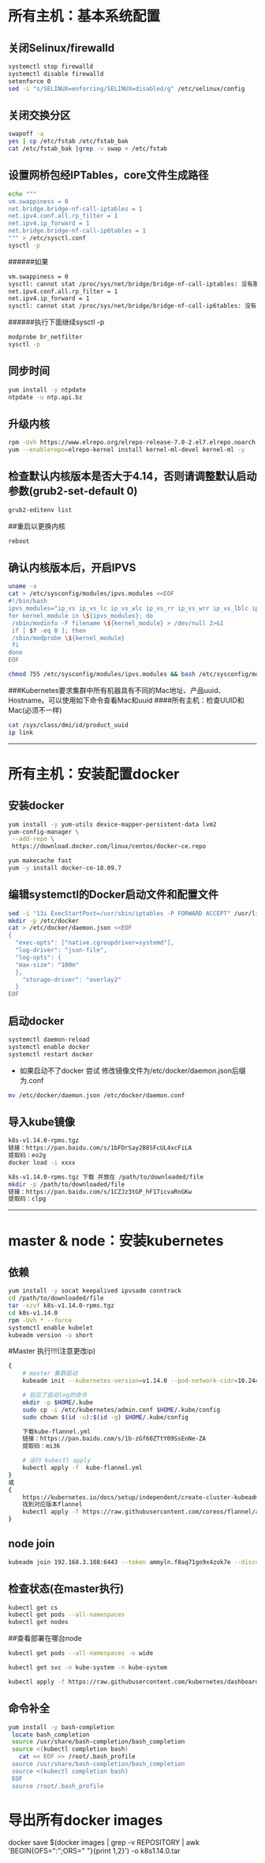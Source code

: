 # 所有主机：基本系统配置

## 关闭Selinux/firewalld
```bash
systemctl stop firewalld
systemctl disable firewalld
setenforce 0
sed -i "s/SELINUX=enforcing/SELINUX=disabled/g" /etc/selinux/config
```


## 关闭交换分区
```bash
swapoff -a
yes | cp /etc/fstab /etc/fstab_bak
cat /etc/fstab_bak |grep -v swap > /etc/fstab

```

## 设置网桥包经IPTables，core文件生成路径
```bash
echo """
vm.swappiness = 0
net.bridge.bridge-nf-call-iptables = 1
net.ipv4.conf.all.rp_filter = 1
net.ipv4.ip_forward = 1
net.bridge.bridge-nf-call-ip6tables = 1
""" > /etc/sysctl.conf
sysctl -p
```

######如果
```bash
vm.swappiness = 0
sysctl: cannot stat /proc/sys/net/bridge/bridge-nf-call-iptables: 没有那个文件或目录
net.ipv4.conf.all.rp_filter = 1
net.ipv4.ip_forward = 1
sysctl: cannot stat /proc/sys/net/bridge/bridge-nf-call-ip6tables: 没有那个文件或目录
```
######执行下面继续sysctl -p
```bash
modprobe br_netfilter 
sysctl -p
```


## 同步时间
```bash
yum install -y ntpdate
ntpdate -u ntp.api.bz
```

## 升级内核
```bash
rpm -Uvh https://www.elrepo.org/elrepo-release-7.0-2.el7.elrepo.noarch.rpm ;
yum --enablerepo=elrepo-kernel install kernel-ml-devel kernel-ml -y
```

## 检查默认内核版本是否大于4.14，否则请调整默认启动参数(grub2-set-default 0)
```bash
grub2-editenv list
```


##重启以更换内核
```bash
reboot
```

## 确认内核版本后，开启IPVS
```bash
uname -a
cat > /etc/sysconfig/modules/ipvs.modules <<EOF
#!/bin/bash
ipvs_modules="ip_vs ip_vs_lc ip_vs_wlc ip_vs_rr ip_vs_wrr ip_vs_lblc ip_vs_lblcr ip_vs_dh ip_vs_sh ip_vs_fo ip_vs_nq ip_vs_sed ip_vs_ftp nf_conntrack"
for kernel_module in \${ipvs_modules}; do
 /sbin/modinfo -F filename \${kernel_module} > /dev/null 2>&1
 if [ $? -eq 0 ]; then
 /sbin/modprobe \${kernel_module}
 fi
done
EOF
```
```bash
chmod 755 /etc/sysconfig/modules/ipvs.modules && bash /etc/sysconfig/modules/ipvs.modules && lsmod | grep ip_vs
```



###Kubernetes要求集群中所有机器具有不同的Mac地址、产品uuid、Hostname。可以使用如下命令查看Mac和uuid
####所有主机：检查UUID和Mac(必须不一样)
```bash
cat /sys/class/dmi/id/product_uuid
ip link
```

******

# 所有主机：安装配置docker

## 安装docker
```bash
yum install -y yum-utils device-mapper-persistent-data lvm2
yum-config-manager \
 --add-repo \
 https://download.docker.com/linux/centos/docker-ce.repo

yum makecache fast
yum -y install docker-ce-18.09.7
```

## 编辑systemctl的Docker启动文件和配置文件
```bash
sed -i "13i ExecStartPost=/usr/sbin/iptables -P FORWARD ACCEPT" /usr/lib/systemd/system/docker.service
mkdir -p /etc/docker
cat > /etc/docker/daemon.json <<EOF
{
  "exec-opts": ["native.cgroupdriver=systemd"],
  "log-driver": "json-file",
  "log-opts": {
  "max-size": "100m"
  },
    "storage-driver": "overlay2"
  }
EOF
```

## 启动docker
```bash
systemctl daemon-reload
systemctl enable docker
systemctl restart docker
```

* 如果启动不了docker 尝试 修改镜像文件为/etc/docker/daemon.json后缀为.conf
```bash
mv /etc/docker/daemon.json /etc/docker/daemon.conf
```

## 导入kube镜像
```bash
k8s-v1.14.0-rpms.tgz
链接：https://pan.baidu.com/s/1bFDrSay2B8SFcUL4xcFiLA
提取码：eo2g
docker load -i xxxx
```

```bash
k8s-v1.14.0-rpms.tgz 下载 并放在 /path/to/downloaded/file
mkdir -p /path/to/downloaded/file
链接：https://pan.baidu.com/s/1CZJz3tGP_hF17icvaRnGKw
提取码：clpg
```

***

# master & node：安装kubernetes
## 依赖
```bash
yum install -y socat keepalived ipvsadm conntrack
cd /path/to/downloaded/file
tar -xzvf k8s-v1.14.0-rpms.tgz
cd k8s-v1.14.0
rpm -Uvh * --force
systemctl enable kubelet
kubeadm version -o short
```


#Master 执行!!!(注意更改ip)
```bash
{
    # master 集群启动
    kubeadm init --kubernetes-version=v1.14.0 --pod-network-cidr=10.244.0.0/16 --apiserver-advertise-address=192.168.3.201

    # 别忘了启动log的命令
    mkdir -p $HOME/.kube
    sudo cp -i /etc/kubernetes/admin.conf $HOME/.kube/config
    sudo chown $(id -u):$(id -g) $HOME/.kube/config

    下载kube-flannel.yml
    链接：https://pan.baidu.com/s/1b-zGf60ZTtY09SsEnNe-ZA
    提取码：mi36

    # 运行 kubectl apply
    kubectl apply -f  kube-flannel.yml
}
或
{
    https://kubernetes.io/docs/setup/independent/create-cluster-kubeadm/
    找到对应版本flannel
    kubectl apply -f https://raw.githubusercontent.com/coreos/flannel/a70459be0084506e4ec919aa1c114638878db11b/Documentation/kube-flannel.yml
}

```


## node join
```bash
kubeadm join 192.168.3.108:6443 --token ammyln.f8aq71go9x4zok7e --discovery-token-ca-cert-hash sha256:15a21f77deedc0e4492346f64e45536f2bfd3456e9f6da04730db5258a0c9be4
```


## 检查状态(在master执行)
```bash
kubectl get cs
kubectl get pods --all-namespaces
kubectl get nodes
```

##查看部署在哪台node

```bash
kubectl get pods --all-namespaces -o wide

kubectl get svc -n kube-system -n kube-system

kubectl apply -f https://raw.githubusercontent.com/kubernetes/dashboard/master/aio/deploy/recommended/kubernetes-dashboard-head.yaml
```



## 命令补全

```bash
yum install -y bash-completion
 locate bash_completion
 source /usr/share/bash-completion/bash_completion
 source <(kubectl completion bash)
   cat << EOF >> /root/.bash_profile
 source /usr/share/bash-completion/bash_completion
 source <(kubectl completion bash)
 EOF
 source /root/.bash_profile
```


# 导出所有docker images 
docker save $(docker images | grep -v REPOSITORY | awk 'BEGIN{OFS=":";ORS=" "}{print $1,$2}') -o k8s1.14.0.tar
